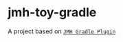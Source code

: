 # jmh-toy-gradle

A project based on [`JMH Gradle Plugin`](https://github.com/melix/jmh-gradle-plugin)
